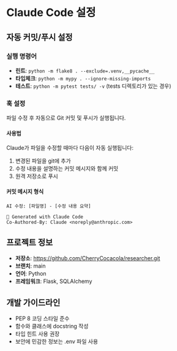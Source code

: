 # Claude Code 설정

## 자동 커밋/푸시 설정

### 실행 명령어
- **린트**: `python -m flake8 . --exclude=.venv,__pycache__`
- **타입체크**: `python -m mypy . --ignore-missing-imports`
- **테스트**: `python -m pytest tests/ -v` (tests 디렉토리가 있는 경우)

### 훅 설정
파일 수정 후 자동으로 Git 커밋 및 푸시가 실행됩니다.

#### 사용법
Claude가 파일을 수정할 때마다 다음이 자동 실행됩니다:
1. 변경된 파일을 git에 추가
2. 수정 내용을 설명하는 커밋 메시지와 함께 커밋
3. 원격 저장소로 푸시

#### 커밋 메시지 형식
```
AI 수정: [파일명] - [수정 내용 요약]

🤖 Generated with Claude Code
Co-Authored-By: Claude <noreply@anthropic.com>
```

## 프로젝트 정보
- **저장소**: https://github.com/CherryCocacola/researcher.git
- **브랜치**: main
- **언어**: Python
- **프레임워크**: Flask, SQLAlchemy

## 개발 가이드라인
- PEP 8 코딩 스타일 준수
- 함수와 클래스에 docstring 작성
- 타입 힌트 사용 권장
- 보안에 민감한 정보는 .env 파일 사용